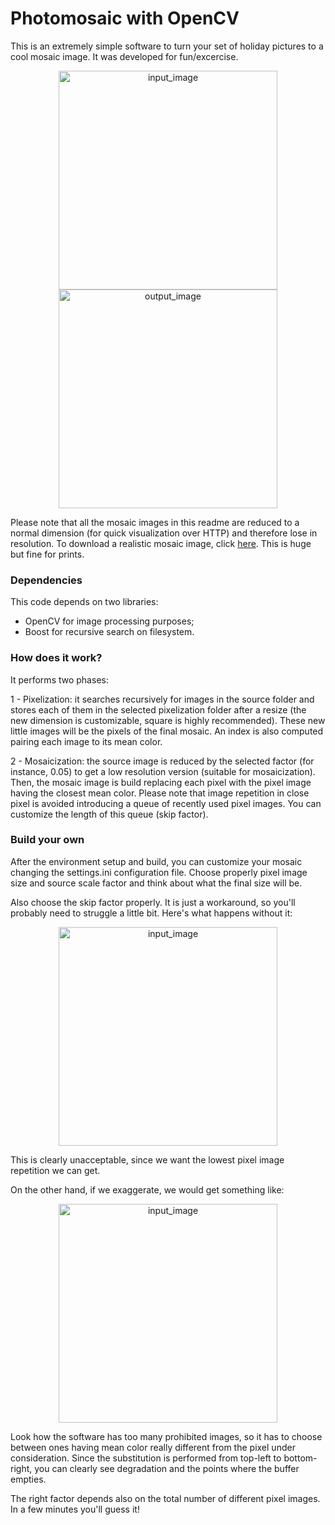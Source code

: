 # Photomosaic with OpenCV

This is an extremely simple software to turn your set of holiday pictures to a cool mosaic image. It was developed for fun/excercise.

<p align="center">
<img src="http://www.davideabati.com/resources/mosaic_input.jpg" alt="input_image" width=350px></img>
<img src="http://www.davideabati.com/resources/mosaic_output.jpg" alt="output_image" width=350px></img>
</p>

Please note that all the mosaic images in this readme are reduced to a normal dimension (for quick visualization over HTTP) and therefore lose in resolution. To download a realistic mosaic image, click <a download="mosaic_output.png" href="http://www.davideabati.com/resources/mosaic_output.png" title="MosaicOutput">here</a>. This is huge but fine for prints.

### Dependencies
This code depends on two libraries:
* OpenCV for image processing purposes;
* Boost for recursive search on filesystem.

### How does it work?
It performs two phases:

1 - Pixelization: it searches recursively for images in the source folder and stores each of them in the selected pixelization folder after a resize (the new dimension is customizable, square is highly recommended). These new little images will be the pixels of the final mosaic. An index is also computed pairing each image to its mean color.

2 - Mosaicization: the source image is reduced by the selected factor (for instance, 0.05) to get a low resolution version (suitable for mosaicization). Then, the mosaic image is build replacing each pixel with the pixel image having the closest mean color. Please note that image repetition in close pixel is avoided introducing a queue of recently used pixel images. You can customize the length of this queue (skip factor).

### Build your own
After the environment setup and build, you can customize your mosaic changing the settings.ini configuration file. Choose properly pixel image size and source scale factor and think about what the final size will be.

Also choose the skip factor properly. It is just a workaround, so you'll probably need to struggle a little bit. Here's what happens without it: 
<p align="center">
<img src="http://www.davideabati.com/resources/output_no_skip.jpg" alt="input_image" width=350px></img>
</p>
This is clearly unacceptable, since we want the lowest pixel image repetition we can get.

On the other hand, if we exaggerate, we would get something like:
<p align="center">
<img src="http://www.davideabati.com/resources/output_high_skip.jpg" alt="input_image" width=350px></img>
</p>
Look how the software has too many prohibited images, so it has to choose between ones having mean color really different from the pixel under consideration. Since the substitution is performed from top-left to bottom-right, you can clearly see degradation and the points where the buffer empties.

The right factor depends also on the total number of different pixel images. In a few minutes you'll guess it!
